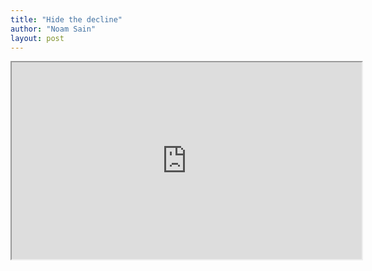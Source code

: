 ```yaml
---
title: "Hide the decline"
author: "Noam Sain"
layout: post
---
```


<iframe width="560" height="315" src="https://www.youtube.com/embed/1na4adCFiLw" title="Hide the decline" allowfullscreen></iframe>

